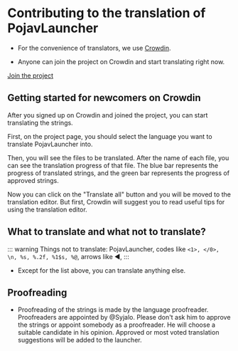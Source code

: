 # Contributing to the translation of PojavLauncher

* For the convenience of translators, we use [Crowdin](https://crowdin.com). 

* Anyone can join the project on Crowdin and start translating right now.

[Join the project](https://crwd.in/pojavlauncher)

## Getting started for newcomers on Crowdin

After you signed up on Crowdin and joined the project, you can start translating the strings. 

First, on the project page, you should select the language you want to translate PojavLauncher into. 

Then, you will see the files to be translated. After the name of each file, you can see the translation progress of that file. The blue bar represents the progress of translated strings, and the green bar represents the progress of approved strings.


Now you can click on the "Translate all" button and you will be moved to the translation editor. But first, Crowdin will suggest you to read useful tips for using the translation editor.

## What to translate and what not to translate?

::: warning
Things not to translate: PojavLauncher, codes like ```<1>, </0>, \n, %s, %.2f, %1$s, %@```, arrows like ◀, 
:::

* Except for the list above, you can translate anything else.

## Proofreading

* Proofreading of the strings is made by the language proofreader. Proofreaders are appointed by @Syjalo. Please don't ask him to approve the strings or appoint somebody as a proofreader. He will choose a suitable candidate in his opinion. Approved or most voted translation suggestions will be added to the launcher.
